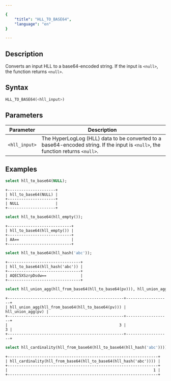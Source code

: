 ```yaml
---

{
    "title": "HLL_TO_BASE64",
    "language": "en"
}

---
```


## Description

Converts an input HLL to a base64-encoded string. If the input is `<null>`, the function returns `<null>`.

## Syntax

```sql
HLL_TO_BASE64(<hll_input>)
```

## Parameters

| Parameter    | Description                                          |
| ------------ | ---------------------------------------------------- |
| `<hll_input>` | The HyperLogLog (HLL) data to be converted to a base64-encoded string. If the input is `<null>`, the function returns `<null>`. |

## Examples

```sql
select hll_to_base64(NULL);
```

```text
+---------------------+
| hll_to_base64(NULL) |
+---------------------+
| NULL                |
+---------------------+
```

```sql
select hll_to_base64(hll_empty());
```

```text
+----------------------------+
| hll_to_base64(hll_empty()) |
+----------------------------+
| AA==                       |
+----------------------------+
```

```sql
select hll_to_base64(hll_hash('abc'));
```

```text
+--------------------------------+
| hll_to_base64(hll_hash('abc')) |
+--------------------------------+
| AQEC5XSzrpDsdw==               |
+--------------------------------+
```

```sql
select hll_union_agg(hll_from_base64(hll_to_base64(pv))), hll_union_agg(pv) from test_hll;
```

```text
+---------------------------------------------------+-------------------+
| hll_union_agg(hll_from_base64(hll_to_base64(pv))) | hll_union_agg(pv) |
+---------------------------------------------------+-------------------+
|                                                 3 |                 3 |
+---------------------------------------------------+-------------------+
```

```sql
select hll_cardinality(hll_from_base64(hll_to_base64(hll_hash('abc'))));
```

```text
+------------------------------------------------------------------+
| hll_cardinality(hll_from_base64(hll_to_base64(hll_hash('abc')))) |
+------------------------------------------------------------------+
|                                                                1 |
+------------------------------------------------------------------+
```